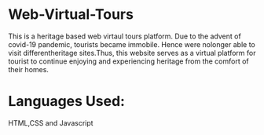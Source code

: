 # Web-Virtual-Tours

This is a heritage based web virtaul tours platform. Due to the advent of covid-19 pandemic, tourists became immobile. Hence were nolonger able to visit differentheritage sites.Thus, this website serves as a virtual platform for tourist to continue enjoying and experiencing heritage from the comfort of their homes.

# Languages Used:

HTML,CSS and Javascript


